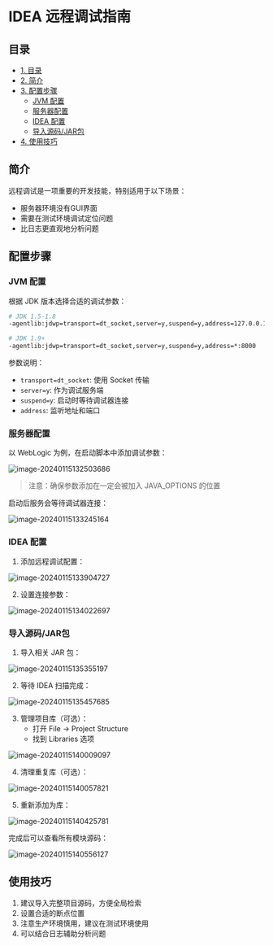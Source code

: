 # IDEA 远程调试指南

## 目录
- [1. 目录](#目录)
- [2. 简介](#简介)
- [3. 配置步骤](#配置步骤)
    - [JVM 配置](#jvm-配置)
    - [服务器配置](#服务器配置)
    - [IDEA 配置](#idea-配置)
    - [导入源码/JAR包](#导入源码jar包)
- [4. 使用技巧](#使用技巧)



## 简介

远程调试是一项重要的开发技能，特别适用于以下场景：
- 服务器环境没有GUI界面
- 需要在测试环境调试定位问题
- 比日志更直观地分析问题

## 配置步骤

### JVM 配置

根据 JDK 版本选择合适的调试参数：

```bash
# JDK 1.5-1.8
-agentlib:jdwp=transport=dt_socket,server=y,suspend=y,address=127.0.0.1:8000

# JDK 1.9+
-agentlib:jdwp=transport=dt_socket,server=y,suspend=y,address=*:8000
```

参数说明：
- `transport=dt_socket`: 使用 Socket 传输
- `server=y`: 作为调试服务端
- `suspend=y`: 启动时等待调试器连接
- `address`: 监听地址和端口

### 服务器配置

以 WebLogic 为例，在启动脚本中添加调试参数：

![image-20240115132503686](./imgs/image-20240115132503686.png)

> 注意：确保参数添加在一定会被加入 JAVA_OPTIONS 的位置

启动后服务会等待调试器连接：

![image-20240115133245164](./imgs/image-20240115133245164.png)

### IDEA 配置

1. 添加远程调试配置：

![image-20240115133904727](./imgs/image-20240115133904727.png)

2. 设置连接参数：

![image-20240115134022697](./imgs/image-20240115134022697.png)

### 导入源码/JAR包

1. 导入相关 JAR 包：

![image-20240115135355197](./imgs/image-20240115135355197.png)

2. 等待 IDEA 扫描完成：

![image-20240115135457685](./imgs/image-20240115135457685.png)

3. 管理项目库（可选）：
   - 打开 File -> Project Structure
   - 找到 Libraries 选项

![image-20240115140009097](./imgs/image-20240115140009097.png)

4. 清理重复库（可选）：

![image-20240115140057821](./imgs/image-20240115140057821.png)

5. 重新添加为库：

![image-20240115140425781](./imgs/image-20240115140425781.png)

完成后可以查看所有模块源码：

![image-20240115140556127](./imgs/image-20240115140556127.png)

## 使用技巧

1. 建议导入完整项目源码，方便全局检索
2. 设置合适的断点位置
3. 注意生产环境慎用，建议在测试环境使用
4. 可以结合日志辅助分析问题